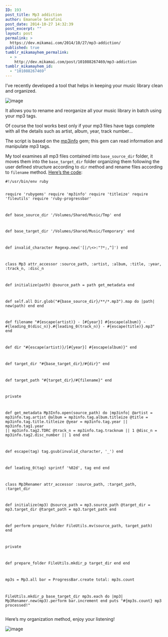 ```yaml
---
ID: 193
post_title: Mp3 addiction
author: Emanuele Serafini
post_date: 2014-10-27 14:32:39
post_excerpt: ""
layout: post
permalink: >
  https://dev.mikamai.com/2014/10/27/mp3-addiction/
published: true
tumblr_mikamayhem_permalink:
  - >
    http://dev.mikamai.com/post/101088267469/mp3-addiction
tumblr_mikamayhem_id:
  - "101088267469"
---
```

<p>I’ve recently developed a tool that helps in keeping your music library clean and organized.</p>
<p><img alt="image" src="http://68.media.tumblr.com/2e41abab03df6066cc9012337394b50d/tumblr_inline_ne3pm2IDBs1qfdn20.jpg" /></p>
<p>It allows you to rename and reorganize all your music library in batch using your mp3 tags.</p>
<p>Of course the tool works best only if your mp3 files have tags complete with <span>all the details such as artist, album, year, track number… </span></p>
<p>The script is based on the <a href="https://github.com/moumar/ruby-mp3info">mp3info</a> gem; this gem can read information and manipulate mp3 tags.</p>
<p>My tool examines all mp3 files contained into <code>base_source_dir</code> folder, it moves them into the <code>base_target_dir</code> folder organizing them following the user defined structure according to <code>dir</code> method and rename files according to <code>filename</code> method. <a href="https://gist.github.com/emaserafini/64ae2c24a5f1c77246cd">Here&rsquo;s the code</a>:</p>
<pre><code>#!/usr/bin/env ruby

require 'rubygems'
require 'mp3info'
require 'titleize'
require 'fileutils'
require 'ruby-progressbar'


def base_source_dir
  '/Volumes/Shared/Music/Tmp'
end

def base_target_dir
  '/Volumes/Shared/Music/Temporary'
end

def invalid_character
  Regexp.new('[|/\\&lt;&gt;:"?*;,^]')
end

class Mp3
  attr_accessor :source_path, :artist, :album, :title, :year, :track_n, :disc_n

  def initialize(path)
    @source_path = path
    get_metadata
  end

  def self.all
    Dir.glob("#{base_source_dir}/**/*.mp3").map do |path|
      new(path)
    end
  end

  def filename
    "#{escape(artist)} - [#{year}] #{escape(album)} - #{leading_0(disc_n)}.#{leading_0(track_n)} - #{escape(title)}.mp3"
  end

  def dir
    "#{escape(artist)}/[#{year}] #{escape(album)}"
  end

  def target_dir
    "#{base_target_dir}/#{dir}"
  end

  def target_path
    "#{target_dir}/#{filename}"
  end

  private

  def get_metadata
    Mp3Info.open(source_path) do |mp3info|
      @artist  = mp3info.tag.artist
      @album   = mp3info.tag.album.titleize
      @title   = mp3info.tag.title.titleize
      @year    = mp3info.tag.year || mp3info.tag1.year || mp3info.tag2.TDRC
      @track_n = mp3info.tag.tracknum || 1
      @disc_n  = mp3info.tag2.disc_number || 1
    end
  end

  def escape(tag)
    tag.gsub(invalid_character, '_')
  end

  def leading_0(tag)
    sprintf '%02d', tag
  end
end

class Mp3Renamer
  attr_accessor :source_path, :target_path, :target_dir

  def initialize(mp3)
    @source_path = mp3.source_path
    @target_dir = mp3.target_dir
    @target_path = mp3.target_path
  end

  def perform
    prepare_folder
    FileUtils.mv(source_path, target_path)
  end

  private

  def prepare_folder
    FileUtils.mkdir_p target_dir
  end
end

mp3s = Mp3.all
bar = ProgressBar.create total: mp3s.count

FileUtils.mkdir_p base_target_dir
mp3s.each do |mp3|
  Mp3Renamer.new(mp3).perform
  bar.increment
end
puts "#{mp3s.count} mp3 processed!"
</code></pre>
<p>Here’s my organization method, enjoy your listening!</p>
<p><img alt="image" src="http://68.media.tumblr.com/5130249b7035184dd8befa4f32e26ff4/tumblr_inline_ne3pmnPBtt1qfdn20.jpg" /></p>
